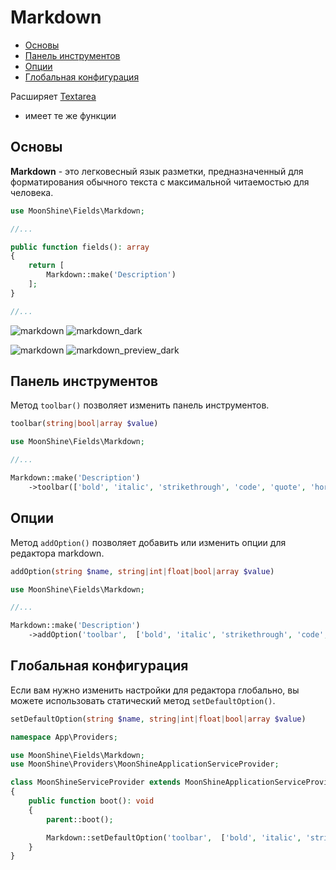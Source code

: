 # Markdown 

- [Основы](#basics)  
- [Панель инструментов](#toolbar)  
- [Опции](#options)  
- [Глобальная конфигурация](#global-configuration)  

Расширяет [Textarea](https://moonshine-laravel.com/docs/resource/fields/fields-textarea)
* имеет те же функции

<a name="basics"></a>  
## Основы  

**Markdown** - это легковесный язык разметки, предназначенный для форматирования обычного текста с максимальной читаемостью для человека.  

```php
use MoonShine\Fields\Markdown;

//...

public function fields(): array
{
    return [
        Markdown::make('Description')
    ];
}

//...
```
![markdown](https://raw.githubusercontent.com/moonshine-software/doc/2.x/resources/screenshots/markdown.png)
![markdown_dark](https://raw.githubusercontent.com/moonshine-software/doc/2.x/resources/screenshots/markdown_dark.png)

![markdown](https://raw.githubusercontent.com/moonshine-software/doc/2.x/resources/screenshots/markdown_preview.png)
![markdown_preview_dark](https://raw.githubusercontent.com/moonshine-software/doc/2.x/resources/screenshots/markdown_preview_dark.png)


<a name="toolbar"></a>  
## Панель инструментов  

Метод `toolbar()` позволяет изменить панель инструментов.  

```php
toolbar(string|bool|array $value)
```

```php
use MoonShine\Fields\Markdown;

//...

Markdown::make('Description')
    ->toolbar(['bold', 'italic', 'strikethrough', 'code', 'quote', 'horizontal-rule'])
```

<a name="options"></a>  
## Опции  

Метод `addOption()` позволяет добавить или изменить опции для редактора markdown.  

```php
addOption(string $name, string|int|float|bool|array $value)
```

```php
use MoonShine\Fields\Markdown;

//...

Markdown::make('Description')
    ->addOption('toolbar',  ['bold', 'italic', 'strikethrough', 'code', 'quote', 'horizontal-rule'])
```

<a name="global-configuration"></a>  
## Глобальная конфигурация  

Если вам нужно изменить настройки для редактора глобально, вы можете использовать статический метод `setDefaultOption()`.

```php
setDefaultOption(string $name, string|int|float|bool|array $value)
```

```php
namespace App\Providers;

use MoonShine\Fields\Markdown;
use MoonShine\Providers\MoonShineApplicationServiceProvider;

class MoonShineServiceProvider extends MoonShineApplicationServiceProvider
{
    public function boot(): void
    {
        parent::boot();

        Markdown::setDefaultOption('toolbar',  ['bold', 'italic', 'strikethrough', 'code', 'quote']);
    }
}
```
